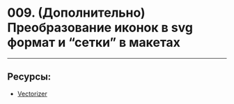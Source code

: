 # 009. (Дополнительно) Преобразование иконок в svg формат и “сетки” в макетах

---

## Ресурсы:

- [Vectorizer](https://www.vectorizer.io/)
